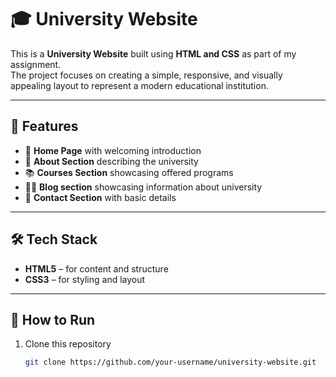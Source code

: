 # 🎓 University Website

This is a **University Website** built using **HTML and CSS** as part of my assignment.  
The project focuses on creating a simple, responsive, and visually appealing layout to represent a modern educational institution.

---

## 📌 Features
- 🏫 **Home Page** with welcoming introduction  
- 📖 **About Section** describing the university  
- 📚 **Courses Section** showcasing offered programs  
- 👩‍🏫 **Blog section** showcasing information about university
- 📩 **Contact Section** with basic details  

---

## 🛠️ Tech Stack
- **HTML5** – for content and structure  
- **CSS3** – for styling and layout  

---

## 🚀 How to Run
1. Clone this repository  
   ```bash
   git clone https://github.com/your-username/university-website.git
